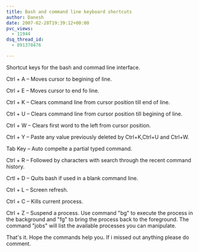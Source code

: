 ```yaml
---
title: Bash and command line keyboard shortcuts
author: Danesh
date: 2007-02-28T19:39:12+00:00
pvc_views:
  - 11944
dsq_thread_id:
  - 891378476

---
```

Shortcut keys for the bash and commad line interface.

Ctrl + A &#8211; Moves cursor to begining of line.

Ctrl + E &#8211; Moves cursor to end fo line.

Ctrl + K &#8211; Clears command line from cursor position till end of line.

Ctrl + U &#8211; Clears command line from cursor position till begining of line.

Ctrl + W &#8211; Clears first word to the left from cursor position.

Ctrl + Y &#8211; Paste any value previously deleted by Ctrl+K,Ctrl+U and Ctrl+W.

Tab Key &#8211; Auto compelte a partial typed command.

Ctrl + R &#8211; Followed by characters with search through the recent command history.

Crtl + D &#8211; Quits bash if used in a blank command line.

Ctrl + L &#8211; Screen refresh.

Ctrl + C &#8211; Kills current process.

Ctrl + Z &#8211; Suspend a process. Use command "bg" to execute the process in the background and "fg" to bring the process back to the foreground. The command "jobs" will list the available processes you can manipulate.

That's it. Hope the commands help you. If i missed out anything please do comment.